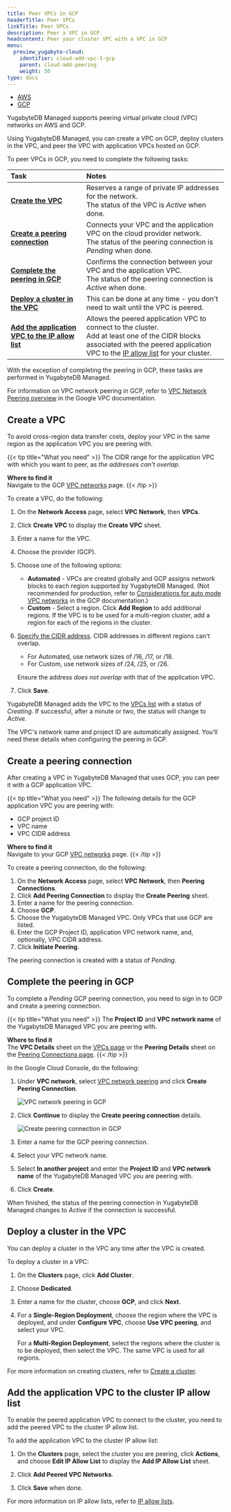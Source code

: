 ```yaml
---
title: Peer VPCs in GCP
headerTitle: Peer VPCs
linkTitle: Peer VPCs
description: Peer a VPC in GCP.
headcontent: Peer your cluster VPC with a VPC in GCP
menu:
  preview_yugabyte-cloud:
    identifier: cloud-add-vpc-1-gcp
    parent: cloud-add-peering
    weight: 50
type: docs
---
```


<ul class="nav nav-tabs-alt nav-tabs-yb">

  <li>
    <a href="../cloud-add-vpc-aws/" class="nav-link">
      <i class="fa-brands fa-aws" aria-hidden="true"></i>
      AWS
    </a>
  </li>

  <li>
    <a href="../cloud-add-vpc-gcp/" class="nav-link active">
       <i class="fa-brands fa-google" aria-hidden="true"></i>
      GCP
    </a>
  </li>

</ul>

YugabyteDB Managed supports peering virtual private cloud (VPC) networks on AWS and GCP.

Using YugabyteDB Managed, you can create a VPC on GCP, deploy clusters in the VPC, and peer the VPC with application VPCs hosted on GCP.

To peer VPCs in GCP, you need to complete the following tasks:

| Task | Notes |
| :--- | :--- |
| **[Create the VPC](#create-a-vpc)** | Reserves a range of private IP addresses for the network.<br>The status of the VPC is _Active_ when done. |
| **[Create a peering connection](#create-a-peering-connection)** | Connects your VPC and the application VPC on the cloud provider network.<br>The status of the peering connection is _Pending_ when done. |
| **[Complete the peering in GCP](#complete-the-peering-in-gcp)** | Confirms the connection between your VPC and the application VPC.<br>The status of the peering connection is _Active_ when done. |
| **[Deploy a cluster in the VPC](#deploy-a-cluster-in-the-vpc)** | This can be done at any time - you don't need to wait until the VPC is peered. |
| **[Add the application VPC to the IP allow list](#add-the-application-vpc-to-the-cluster-ip-allow-list)** | Allows the peered application VPC to connect to the cluster.<br>Add at least one of the CIDR blocks associated with the peered application VPC to the [IP allow list](../../../cloud-secure-clusters/add-connections/) for your cluster. |

With the exception of completing the peering in GCP, these tasks are performed in YugabyteDB Managed.

For information on VPC network peering in GCP, refer to [VPC Network Peering overview](https://cloud.google.com/vpc/docs/vpc-peering) in the Google VPC documentation.

## Create a VPC

To avoid cross-region data transfer costs, deploy your VPC in the same region as the application VPC you are peering with.

{{< tip title="What you need" >}}
The CIDR range for the application VPC with which you want to peer, as _the addresses can't overlap_.

**Where to find it**<br>Navigate to the GCP [VPC networks](https://console.cloud.google.com/networking/networks) page.
{{< /tip >}}

To create a VPC, do the following:

1. On the **Network Access** page, select **VPC Network**, then **VPCs**.
1. Click **Create VPC** to display the **Create VPC** sheet.
1. Enter a name for the VPC.
1. Choose the provider (GCP).
1. Choose one of the following options:
    - **Automated** - VPCs are created globally and GCP assigns network blocks to each region supported by YugabyteDB Managed. (Not recommended for production, refer to [Considerations for auto mode VPC networks](https://cloud.google.com/vpc/docs/vpc#auto-mode-considerations) in the GCP documentation.)
    - **Custom** - Select a region. Click **Add Region** to add additional regions. If the VPC is to be used for a multi-region cluster, add a region for each of the regions in the cluster.
1. [Specify the CIDR address](../cloud-vpc-intro/#set-the-cidr-and-size-your-vpc). CIDR addresses in different regions can't overlap.
    - For Automated, use network sizes of /16, /17, or /18.
    - For Custom, use network sizes of /24, /25, or /26.

    Ensure the address _does not overlap_ with that of the application VPC.

1. Click **Save**.

YugabyteDB Managed adds the VPC to the [VPCs list](../cloud-add-vpc/) with a status of _Creating_. If successful, after a minute or two, the status will change to _Active_.

The VPC's network name and project ID are automatically assigned. You'll need these details when configuring the peering in GCP.

## Create a peering connection

After creating a VPC in YugabyteDB Managed that uses GCP, you can peer it with a GCP application VPC.

{{< tip title="What you need" >}}
The following details for the GCP application VPC you are peering with:

- GCP project ID
- VPC name
- VPC CIDR address

**Where to find it**<br>Navigate to your GCP [VPC networks](https://console.cloud.google.com/networking/networks) page.
{{< /tip >}}

To create a peering connection, do the following:

1. On the **Network Access** page, select **VPC Network**, then **Peering Connections**.
1. Click **Add Peering Connection** to display the **Create Peering** sheet.
1. Enter a name for the peering connection.
1. Choose **GCP**.
1. Choose the YugabyteDB Managed VPC. Only VPCs that use GCP are listed.
1. Enter the GCP Project ID, application VPC network name, and, optionally, VPC CIDR address.
1. Click **Initiate Peering**.

The peering connection is created with a status of _Pending_.

## Complete the peering in GCP

To complete a _Pending_ GCP peering connection, you need to sign in to GCP and create a peering connection.

{{< tip title="What you need" >}}
The **Project ID** and **VPC network name** of the YugabyteDB Managed VPC you are peering with.

**Where to find it**<br>The **VPC Details** sheet on the [VPCs page](../cloud-add-vpc/) or the **Peering Details** sheet on the [Peering Connections page](../cloud-add-peering/).
{{< /tip >}}

In the Google Cloud Console, do the following:

1. Under **VPC network**, select [VPC network peering](https://console.cloud.google.com/networking/peering) and click **Create Peering Connection**.

    ![VPC network peering in GCP](/images/yb-cloud/cloud-peer-gcp-1.png)

1. Click **Continue** to display the **Create peering connection** details.

    ![Create peering connection in GCP](/images/yb-cloud/cloud-peer-gcp-2.png)

1. Enter a name for the GCP peering connection.
1. Select your VPC network name.
1. Select **In another project** and enter the **Project ID** and **VPC network name** of the YugabyteDB Managed VPC you are peering with.
1. Click **Create**.

When finished, the status of the peering connection in YugabyteDB Managed changes to _Active_ if the connection is successful.

## Deploy a cluster in the VPC

You can deploy a cluster in the VPC any time after the VPC is created.

To deploy a cluster in a VPC:

1. On the **Clusters** page, click **Add Cluster**.
1. Choose **Dedicated**.
1. Enter a name for the cluster, choose **GCP**, and click **Next**.
1. For a **Single-Region Deployment**, choose the region where the VPC is deployed, and under **Configure VPC**, choose **Use VPC peering**, and select your VPC.

    For a **Multi-Region Deployment**, select the regions where the cluster is to be deployed, then select the VPC. The same VPC is used for all regions.

For more information on creating clusters, refer to [Create a cluster](../../create-clusters/).

## Add the application VPC to the cluster IP allow list

To enable the peered application VPC to connect to the cluster, you need to add the peered VPC to the cluster IP allow list.

To add the application VPC to the cluster IP allow list:

1. On the **Clusters** page, select the cluster you are peering, click **Actions**, and choose **Edit IP Allow List** to display the **Add IP Allow List** sheet.

1. Click **Add Peered VPC Networks**.

1. Click **Save** when done.

For more information on IP allow lists, refer to [IP allow lists](../../../cloud-secure-clusters/add-connections/).
